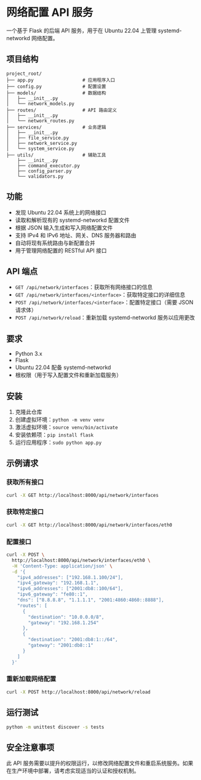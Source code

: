 # 网络配置 API 服务

一个基于 Flask 的后端 API 服务，用于在 Ubuntu 22.04 上管理 systemd-networkd 网络配置。

## 项目结构

```
project_root/
├── app.py                  # 应用程序入口
├── config.py               # 配置设置
├── models/                 # 数据结构
│   ├── __init__.py
│   └── network_models.py
├── routes/                 # API 路由定义
│   ├── __init__.py
│   └── network_routes.py
├── services/               # 业务逻辑
│   ├── __init__.py
│   ├── file_service.py
│   ├── network_service.py
│   └── system_service.py
├── utils/                  # 辅助工具
    ├── __init__.py
    ├── command_executor.py
    ├── config_parser.py
    └── validators.py
```

## 功能

- 发现 Ubuntu 22.04 系统上的网络接口
- 读取和解析现有的 systemd-networkd 配置文件
- 根据 JSON 输入生成和写入网络配置文件
- 支持 IPv4 和 IPv6 地址、网关、DNS 服务器和路由
- 自动将现有系统路由与新配置合并
- 用于管理网络配置的 RESTful API 接口

## API 端点

- `GET /api/network/interfaces`：获取所有网络接口的信息
- `GET /api/network/interfaces/<interface>`：获取特定接口的详细信息
- `POST /api/network/interfaces/<interface>`：配置特定接口（需要 JSON 请求体）
- `POST /api/network/reload`：重新加载 systemd-networkd 服务以应用更改

## 要求

- Python 3.x
- Flask
- Ubuntu 22.04 配备 systemd-networkd
- 根权限（用于写入配置文件和重新加载服务）

## 安装

1. 克隆此仓库
2. 创建虚拟环境：`python -m venv venv`
3. 激活虚拟环境：`source venv/bin/activate`
4. 安装依赖项：`pip install flask`
5. 运行应用程序：`sudo python app.py`

## 示例请求

### 获取所有接口

```bash
curl -X GET http://localhost:8000/api/network/interfaces
```

### 获取特定接口

```bash
curl -X GET http://localhost:8000/api/network/interfaces/eth0
```

### 配置接口

```bash
curl -X POST \
  http://localhost:8000/api/network/interfaces/eth0 \
  -H 'Content-Type: application/json' \
  -d '{
    "ipv4_addresses": ["192.168.1.100/24"],
    "ipv4_gateway": "192.168.1.1",
    "ipv6_addresses": ["2001:db8::100/64"],
    "ipv6_gateway": "fe80::1",
    "dns": ["8.8.8.8", "1.1.1.1", "2001:4860:4860::8888"],
    "routes": [
      {
        "destination": "10.0.0.0/8",
        "gateway": "192.168.1.254"
      },
      {
        "destination": "2001:db8:1::/64",
        "gateway": "2001:db8::1"
      }
    ]
  }'
```

### 重新加载网络配置

```bash
curl -X POST http://localhost:8000/api/network/reload
```

## 运行测试

```bash
python -m unittest discover -s tests
```

## 安全注意事项

此 API 服务需要以提升的权限运行，以修改网络配置文件和重启系统服务。如果在生产环境中部署，请考虑实现适当的认证和授权机制。